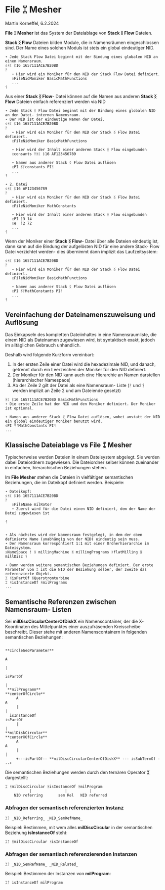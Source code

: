 # File ᛯ Mesher 

Martin Korneffel, 6.2.2024

**File ᛯ Mesher** ist das System der Dateiablage von **Stack ᛝ Flow** Dateien. 

**Stack ᛝ Flow** Dateien bilden Module, die in Namensräumen eingeschlossen sind. Der Name eines solchen Moduls ist stets ein global eindeutiger NID.

```
᛭ Jede Stack Flow Datei beginnt mit der Bindung eines globalen NID an einen Namensraum.
ᛟᚻᛕ ᛔ16 1657111ACE7B20BD
ᚹ
   ᛭ Hier wird ein Moniker für den NID der Stack Flow Datei definiert.
   ᛟFileNidMoniker BasicMathFunctions
   ...
ᛩ
```
Aus einer **Stack ᛝ Flow**- Datei können auf die Namen aus anderen **Stack ᛝ Flow** Dateien einfach referenziert werden via NID

```
᛭ Jede Stack ᛝ Flow Datei beginnt mit der Bindung eines globalen NID an den Datei- internen Namensraum.
᛭ Der NID ist der eindeutige Namen der Datei.
ᛟᚻᛕ ᛔ16 1657111ACE7B20BD
ᚹ
   ᛭ Hier wird ein Moniker für den NID der Stack ᛝ Flow Datei definiert.
   ᛟFileNidMoniker BasicMathFunctions

   ᛭ Hier wird der Inhalt einer anderen Stack ᛝ Flow eingebunden
   ᛟconsants ᛡᚻᛕ ᛔ16 AF123456789

   ᛭ Namen aus anderer Stack ᛝ Flow Datei auflösen
   ᛟPI ᛡᚠconstants PIᛩ
   ...
ᛩ

᛭ 2. Datei
ᛟᚻᛕ ᛔ16 AF123456789
ᚹ
   ᛭ Hier wird ein Moniker für den NID der Stack ᛝ Flow Datei definiert.
   ᛟFileNidMoniker MathConstants

   ᛭ Hier wird der Inhalt einer anderen Stack ᛝ Flow eingebunden
   ᛟPI ᚪ3 14
   ᛟe  ᚪ2 72   
   ...
ᛩ
```

Wenn der Moniker einer **Stack ᛝ Flow**- Datei über alle Dateien eindeutig ist, dann kann auf die Bindung der aufgelösten NID für eine andere Stack- Flow Datei verzichtet werden- dies übernimmt dann implizit das Laufzeitsystem:
```
ᛟᚻᛕ ᛔ16 1657111ACE7B20BD
ᚹ
   ᛭ Hier wird ein Moniker für den NID der Stack ᛝ Flow Datei definiert.
   ᛟFileNidMoniker BasicMathFunctions

   ᛭ Namen aus anderer Stack ᛝ Flow Datei auflösen
   ᛟPI ᛡᚠMathConstants PIᛩ
   ...
ᛩ
```

## Vereinfachung der Dateinamenszuweisung und Auflösung
Das Einkapseln des kompletten Dateiinhaltes in eine Namensraumliste, die einem NID als Dateinamen zugewiesen wird, ist syntaktisch exakt, jedoch im alltäglichen Gebrauch unhandlich.

Deshalb wird folgende Kurzform vereinbart:

1. In der ersten Zeile einer Datei wird die hexadezimale NID, und danach, getrennt durch ein Leerzeichen der Moniker für den NID definiert.
2. Der Moniker für den NID kann auch eine Hierarchie an Namen darstellen (hierarchischer Namespace)
3. Ab der Zeile 2 gilt der Datei als eine Namensraum- Liste (ᚹ und ᛩ werden implizit an Zeile 2 und am Dateiende gesetzt)

```
ᚻᛕ ᛔ16 1657111ACE7B20BD BasicMathFunctions
᛭ Die erste Zeile hat den NID und den Moniker definiert. Der Moniker ist optional.

᛭ Namen aus anderer Stack ᛝ Flow Datei auflösen, wobei anstatt der NID ein global eindeutiger Moniker benutzt wird.
ᛟPI ᛡᚠMathConstants PIᛩ
...
```

## Klassische Dateiablage vs File ᛯ Mesher 

Typischerweise werden Dateien in einem Dateisystem abgelegt. Sie werden dabei Dateiordnern zugewiesen. Die Dateiordner selber können zueinander in einfachen, hierarchischen Beziehungen stehen.

Im **File Mesher** stehen die Dateien in vielfältigen semantischen Beziehungen, die im Dateikopf definiert werden.
Beispiele:

```
᛭ Dateikopf:
ᛟᚻᛕ ᛔ16 1657111ACE7B20BD
ᚹ
   ᛟFileName milRotor
   ᛭ Zuerst wird für die Datei einen NID definiert, dem der Name der Datei zugewiesen ist     

ᛩ


᛭ Als nächstes wird der Namensraum festgelegt, in dem der oben definierte Name (unabhängig von der NID) eindeutig sein muss.
᛭ Der Namensraum korrespontiert 1:1 mit einer Ordnerhierarchie im Dateisystem.
ᛟNameSpace ᚠ ᚻ millingMachine ᚻ millingPrograms ᚻflatMilling ᚻ millDisc ᛩ

᛭ Dann werden weitere semantischen Beziehungen definiert. Der erste Parameter von ᛯ ist die NID der Beziehung selber, der zweite das referenzierte Objekt.
ᛯ ᚻisPartOf ᚻQuerstromturbine
ᛯ ᚻisInstanceOf ᚻmilPrograms
...
```

## Semantische Referenzen zwischen Namensraum- Listen

Sei **milDiscCircularCenterOfDiskX** ein Namenscontainer, der die X- Koordinaten des Mittelpunktes einer auszufräsenden Kreisscheibe beschreibt. Dieser stehe mit anderen Namenscontainern in folgenden semantischen Beziehungen:

```
                                                            **circleGeoParameter**
                                                                        A
                                                                        | 
                                                                     isPartOf
                                                                        |
 **milProgramm**                                                **centerOfCircle**
     A                                                                  A
     |                                                                  |
  isInstanceOf                                                       isPartOf
     |                                                                  | 
**milDiskCircular**                                             **centerXOfCircle**
     A                                                                  A
     |                                                                  |
     +---isPartOf-- **milDiscCircularCenterOfDiskX** --- isSubTermOf ---+ 
```

Die semantischen Beziehungen werden durch den ternären Operator **ᛯ** dargestellt:

```
ᛯ ᚻmilDiscCircular ᚻisInstanceOf ᚻmilProgram
           |               |          |
    NID referring       sem Rel   NID referred

```

### Abfragen der semantisch referenzierten Instanz

```
ᛯᛏ _NID_Referring_ _NID_SemRefName_ 

```

Beispiel: Bestimmen, mit wem alles **milDiscCircular** in der semantischen Beziehung **isInstanceOf** steht:

```
ᛯᛏ ᚻmilDiscCircular ᚻisInstanceOf 
```

### Abfragen der semantisch referenzierenden Instanzen

```
ᛯᛏ _NID_SemRefName_ _NID_Related_
```

Beispiel: Bestimmen der Instanzen von **milProgram**:

```
ᛯᛏ isInstanceOf milProgram
```